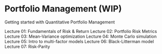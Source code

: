 # Portfolio Management (WIP)
Getting started with Quantitative Portfolio Management 

Lecture 01: Fundamentals of Risk & Return 
Lecture 02: Portfolio Risk Metrics 
Lecture 03: Mean-Variance optimization 
Lecture 04: Monte Carlo simulation 
Lecture 05: Intro to multi-factor models 
Lecture 06: Black-Litterman model 
Lecture 07: Risk-Parity 



